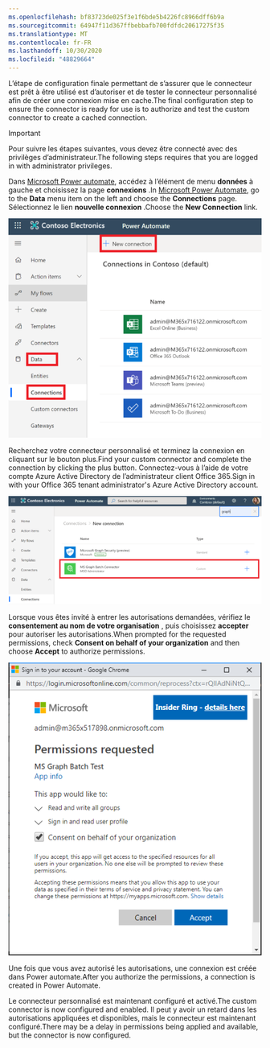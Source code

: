 ```yaml
---
ms.openlocfilehash: bf83723de025f3e1f6bde5b4226fc8966dff6b9a
ms.sourcegitcommit: 64947f11d367ffbebbafb700fdfdc20617275f35
ms.translationtype: MT
ms.contentlocale: fr-FR
ms.lasthandoff: 10/30/2020
ms.locfileid: "48829664"
---
```

<!-- markdownlint-disable MD002 MD041 -->

<span data-ttu-id="edf9a-101">L’étape de configuration finale permettant de s’assurer que le connecteur est prêt à être utilisé est d’autoriser et de tester le connecteur personnalisé afin de créer une connexion mise en cache.</span><span class="sxs-lookup"><span data-stu-id="edf9a-101">The final configuration step to ensure the connector is ready for use is to authorize and test the custom connector to create a cached connection.</span></span>

> [!IMPORTANT]
> <span data-ttu-id="edf9a-102">Pour suivre les étapes suivantes, vous devez être connecté avec des privilèges d’administrateur.</span><span class="sxs-lookup"><span data-stu-id="edf9a-102">The following steps requires that you are logged in with administrator privileges.</span></span>

<span data-ttu-id="edf9a-103">Dans [Microsoft Power automate](https://flow.microsoft.com), accédez à l’élément de menu **données** à gauche et choisissez la page **connexions** .</span><span class="sxs-lookup"><span data-stu-id="edf9a-103">In [Microsoft Power Automate](https://flow.microsoft.com), go to the **Data** menu item on the left and choose the **Connections** page.</span></span> <span data-ttu-id="edf9a-104">Sélectionnez le lien **nouvelle connexion** .</span><span class="sxs-lookup"><span data-stu-id="edf9a-104">Choose the **New Connection** link.</span></span>

![Capture d’écran du bouton nouvelle connexion](./images/new-connection.png)

<span data-ttu-id="edf9a-106">Recherchez votre connecteur personnalisé et terminez la connexion en cliquant sur le bouton plus.</span><span class="sxs-lookup"><span data-stu-id="edf9a-106">Find your custom connector and complete the connection by clicking the plus button.</span></span> <span data-ttu-id="edf9a-107">Connectez-vous à l’aide de votre compte Azure Active Directory de l’administrateur client Office 365.</span><span class="sxs-lookup"><span data-stu-id="edf9a-107">Sign in with your Office 365 tenant administrator's Azure Active Directory account.</span></span>

![Capture d’écran de la liste connexions](./images/connection-sign-in.png)

<span data-ttu-id="edf9a-109">Lorsque vous êtes invité à entrer les autorisations demandées, vérifiez le **consentement au nom de votre organisation** , puis choisissez **accepter** pour autoriser les autorisations.</span><span class="sxs-lookup"><span data-stu-id="edf9a-109">When prompted for the requested permissions, check **Consent on behalf of your organization** and then choose **Accept** to authorize permissions.</span></span>

![Capture d’écran de l’invite de consentement](./images/consent-prompt.png)

<span data-ttu-id="edf9a-111">Une fois que vous avez autorisé les autorisations, une connexion est créée dans Power automate.</span><span class="sxs-lookup"><span data-stu-id="edf9a-111">After you authorize the permissions, a connection is created in Power Automate.</span></span>

<span data-ttu-id="edf9a-112">Le connecteur personnalisé est maintenant configuré et activé.</span><span class="sxs-lookup"><span data-stu-id="edf9a-112">The custom connector is now configured and enabled.</span></span> <span data-ttu-id="edf9a-113">Il peut y avoir un retard dans les autorisations appliquées et disponibles, mais le connecteur est maintenant configuré.</span><span class="sxs-lookup"><span data-stu-id="edf9a-113">There may be a delay in permissions being applied and available, but the connector is now configured.</span></span>
